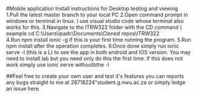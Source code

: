 #Mobile application Install instructions for Desktop testing and viewing
1.Pull the latest master branch to your local PC
2.Open command prompt in windows or terminal in linux. I use visual studio code whose terminal also works for this.
3.Navigate to the ITRW322 folder with the CD command ( example cd C:\Users\ipadc\Documents\Cloned repos\ITRW322\
4.Run npm install ionic -g if this is your first time running the program.
5.Run npm install after the operation completes.
6.Once done simply run ionic serve -l (this is a L) to see the app in both android and IOS version. You may need to install lab but you need only do this the first time. If this does not work simply use ionic serve withoutbthe -l

##Feel free to create your own user and test it's features you can reports any bugs straight to me at 28718224"student.g.nwu.ac.za or simply lodge an issue here. 
